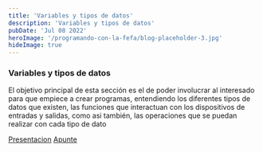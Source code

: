 ```yaml
---
title: 'Variables y tipos de datos'
description: 'Variables y tipos de datos'
pubDate: 'Jul 08 2022'
heroImage: '/programando-con-la-fefa/blog-placeholder-3.jpg'
hideImage: true
---
```


### Variables y tipos de datos
El objetivo principal de esta sección es el de poder involucrar al interesado para que empiece a crear programas, entendiendo los diferentes tipos de datos que existen, las funciones que interactuan con los dispositivos de entradas y salidas, como asi también, las operaciones que se puedan realizar con cada tipo de dato

<a href="https://docs.google.com/presentation/d/1-dgYvQ3_qlXHb8NyqxCo41Jb90LrqIIMXjfT3uUwjmw/" target="_blank">Presentacion</a>
<a href="https://docs.google.com/document/d/1Kvsv6iBKscU4e4XoMsMGTuIuqyyKK6xyXvjqhAE9vy4/" target="_blank">Apunte</a>